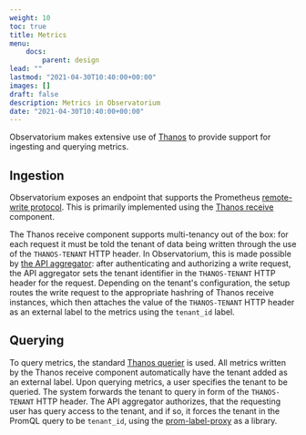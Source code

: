 ```yaml
---
weight: 10
toc: true
title: Metrics
menu:
    docs:
        parent: design
lead: ""
lastmod: "2021-04-30T10:40:00+00:00"
images: []
draft: false
description: Metrics in Observatorium
date: "2021-04-30T10:40:00+00:00"
---
```


Observatorium makes extensive use of [Thanos](https://thanos.io/) to provide support for ingesting and querying metrics.

## Ingestion

Observatorium exposes an endpoint that supports the Prometheus [remote-write protocol](https://prometheus.io/docs/prometheus/latest/storage/#remote-storage-integrations). This is primarily implemented using the [Thanos receive](https://thanos.io/tip/proposals-done/201812-thanos-remote-receive.md/) component.

The Thanos receive component supports multi-tenancy out of the box: for each request it must be told the tenant of data being written through the use of the `THANOS-TENANT` HTTP header. In Observatorium, this is made possible by [the API aggregator](https://github.com/observatorium/api): after authenticating and authorizing a write request, the API aggregator sets the tenant identifier in the `THANOS-TENANT` HTTP header for the request. Depending on the tenant's configuration, the setup routes the write request to the appropriate hashring of Thanos receive instances, which then attaches the value of the `THANOS-TENANT` HTTP header as an external label to the metrics using the `tenant_id` label.

## Querying

To query metrics, the standard [Thanos querier](https://thanos.io/tip/thanos/design.md/#query-layer) is used. All metrics written by the Thanos receive component automatically have the tenant added as an external label. Upon querying metrics, a user specifies the tenant to be queried. The system forwards the tenant to query in form of the `THANOS-TENANT` HTTP header. The API aggregator authorizes, that the requesting user has query access to the tenant, and if so, it forces the tenant in the PromQL query to be `tenant_id`, using the [prom-label-proxy](https://github.com/openshift/prom-label-proxy) as a library.
